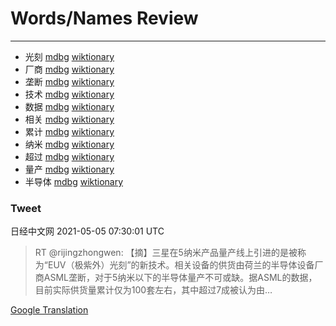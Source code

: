 
# Words/Names Review
___
- 光刻 [mdbg](https://www.mdbg.net/chinese/dictionary?page=worddict&wdrst=0&wdqb=光刻) [wiktionary](https://en.wiktionary.org/wiki/光刻)
- 厂商 [mdbg](https://www.mdbg.net/chinese/dictionary?page=worddict&wdrst=0&wdqb=厂商) [wiktionary](https://en.wiktionary.org/wiki/厂商)
- 垄断 [mdbg](https://www.mdbg.net/chinese/dictionary?page=worddict&wdrst=0&wdqb=垄断) [wiktionary](https://en.wiktionary.org/wiki/垄断)
- 技术 [mdbg](https://www.mdbg.net/chinese/dictionary?page=worddict&wdrst=0&wdqb=技术) [wiktionary](https://en.wiktionary.org/wiki/技术)
- 数据 [mdbg](https://www.mdbg.net/chinese/dictionary?page=worddict&wdrst=0&wdqb=数据) [wiktionary](https://en.wiktionary.org/wiki/数据)
- 相关 [mdbg](https://www.mdbg.net/chinese/dictionary?page=worddict&wdrst=0&wdqb=相关) [wiktionary](https://en.wiktionary.org/wiki/相关)
- 累计 [mdbg](https://www.mdbg.net/chinese/dictionary?page=worddict&wdrst=0&wdqb=累计) [wiktionary](https://en.wiktionary.org/wiki/累计)
- 纳米 [mdbg](https://www.mdbg.net/chinese/dictionary?page=worddict&wdrst=0&wdqb=纳米) [wiktionary](https://en.wiktionary.org/wiki/纳米)
- 超过 [mdbg](https://www.mdbg.net/chinese/dictionary?page=worddict&wdrst=0&wdqb=超过) [wiktionary](https://en.wiktionary.org/wiki/超过)
- 量产 [mdbg](https://www.mdbg.net/chinese/dictionary?page=worddict&wdrst=0&wdqb=量产) [wiktionary](https://en.wiktionary.org/wiki/量产)
- 半导体 [mdbg](https://www.mdbg.net/chinese/dictionary?page=worddict&wdrst=0&wdqb=半导体) [wiktionary](https://en.wiktionary.org/wiki/半导体)
### Tweet
日经中文网 2021-05-05 07:30:01 UTC
> RT @rijingzhongwen: 【摘】三星在5纳米产品量产线上引进的是被称为“EUV（极紫外）光刻”的新技术。相关设备的供货由荷兰的半导体设备厂商ASML垄断，对于5纳米以下的半导体量产不可或缺。据ASML的数据，目前实际供货量累计仅为100套左右，其中超过7成被认为由…

[Google Translation](https://translate.google.com/?hi=en&tab=TT&sl=zh-CN&tl=en&op=translate&text=RT+%40rijingzhongwen%3A+%E3%80%90%E6%91%98%E3%80%91%E4%B8%89%E6%98%9F%E5%9C%A85%E7%BA%B3%E7%B1%B3%E4%BA%A7%E5%93%81%E9%87%8F%E4%BA%A7%E7%BA%BF%E4%B8%8A%E5%BC%95%E8%BF%9B%E7%9A%84%E6%98%AF%E8%A2%AB%E7%A7%B0%E4%B8%BA%E2%80%9CEUV%EF%BC%88%E6%9E%81%E7%B4%AB%E5%A4%96%EF%BC%89%E5%85%89%E5%88%BB%E2%80%9D%E7%9A%84%E6%96%B0%E6%8A%80%E6%9C%AF%E3%80%82%E7%9B%B8%E5%85%B3%E8%AE%BE%E5%A4%87%E7%9A%84%E4%BE%9B%E8%B4%A7%E7%94%B1%E8%8D%B7%E5%85%B0%E7%9A%84%E5%8D%8A%E5%AF%BC%E4%BD%93%E8%AE%BE%E5%A4%87%E5%8E%82%E5%95%86ASML%E5%9E%84%E6%96%AD%EF%BC%8C%E5%AF%B9%E4%BA%8E5%E7%BA%B3%E7%B1%B3%E4%BB%A5%E4%B8%8B%E7%9A%84%E5%8D%8A%E5%AF%BC%E4%BD%93%E9%87%8F%E4%BA%A7%E4%B8%8D%E5%8F%AF%E6%88%96%E7%BC%BA%E3%80%82%E6%8D%AEASML%E7%9A%84%E6%95%B0%E6%8D%AE%EF%BC%8C%E7%9B%AE%E5%89%8D%E5%AE%9E%E9%99%85%E4%BE%9B%E8%B4%A7%E9%87%8F%E7%B4%AF%E8%AE%A1%E4%BB%85%E4%B8%BA100%E5%A5%97%E5%B7%A6%E5%8F%B3%EF%BC%8C%E5%85%B6%E4%B8%AD%E8%B6%85%E8%BF%877%E6%88%90%E8%A2%AB%E8%AE%A4%E4%B8%BA%E7%94%B1%E2%80%A6)
